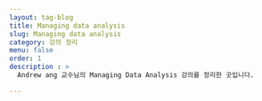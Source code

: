 ```yaml
---
layout: tag-blog
title: Managing data analysis
slug: Managing data analysis
category: 강의 정리
menu: false
order: 1
description : >
  Andrew ang 교수님의 Managing Data Analysis 강의를 정리한 곳입니다.

---
```

